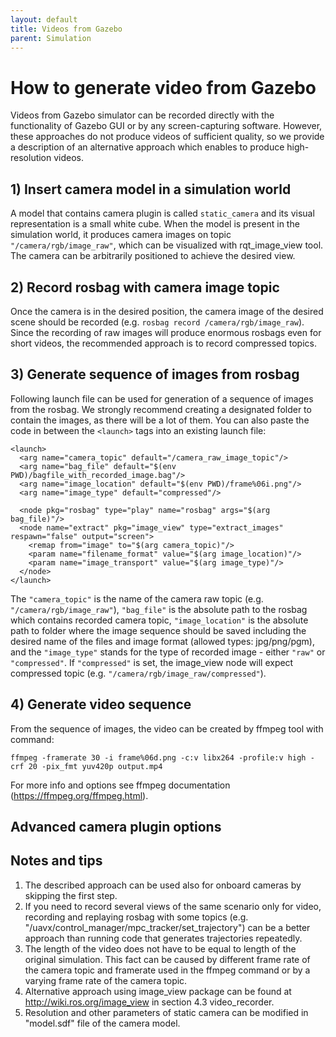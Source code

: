 ```yaml
---
layout: default
title: Videos from Gazebo
parent: Simulation
---
```


# How to generate video from Gazebo

Videos from Gazebo simulator can be recorded directly with the functionality of Gazebo GUI or by any screen-capturing software. However, these approaches do not produce videos of sufficient quality, so we provide a description of an alternative approach which enables to produce high-resolution videos. 

## 1) Insert camera model in a simulation world 
A model that contains camera plugin is called `static_camera` and its visual representation is a small white cube. When the model is present in the simulation world, it produces camera images on topic `"/camera/rgb/image_raw"`, which can be visualized with rqt_image_view tool. The camera can be arbitrarily positioned to achieve the desired view. 

## 2) Record rosbag with camera image topic 
Once the camera is in the desired position, the camera image of the desired scene should be recorded (e.g. `rosbag record /camera/rgb/image_raw`). Since the recording of raw images will produce enormous rosbags even for short videos, the recommended approach is to record compressed topics.
 
## 3) Generate sequence of images from rosbag 
Following launch file can be used for generation of a sequence of images from the rosbag. We strongly recommend creating a designated folder to contain the images, as there will be a lot of them. You can also paste the code in between the `<launch>` tags into an existing launch file:

```
<launch>
  <arg name="camera_topic" default="/camera_raw_image_topic"/>
  <arg name="bag_file" default="$(env PWD)/bagfile_with_recorded_image.bag"/>
  <arg name="image_location" default="$(env PWD)/frame%06i.png"/>
  <arg name="image_type" default="compressed"/>

  <node pkg="rosbag" type="play" name="rosbag" args="$(arg bag_file)"/>
  <node name="extract" pkg="image_view" type="extract_images" respawn="false" output="screen">
    <remap from="image" to="$(arg camera_topic)"/>
    <param name="filename_format" value="$(arg image_location)"/>
    <param name="image_transport" value="$(arg image_type)"/>
  </node>
</launch>
```

The `"camera_topic"` is the name of the camera raw topic (e.g. `"/camera/rgb/image_raw"`), `"bag_file"` is the absolute path to the rosbag which contains recorded camera topic, `"image_location"` is the absolute path to folder where the image sequence should be saved including the desired name of the files and image format (allowed types: jpg/png/pgm), and the `"image_type"` stands for the type of recorded image - either `"raw"` or `"compressed"`. If `"compressed"` is set, the image_view node will expect compressed topic (e.g. `"/camera/rgb/image_raw/compressed"`).   

## 4) Generate video sequence 
From the sequence of images, the video can be created by ffmpeg tool with command: 

`
ffmpeg -framerate 30 -i frame%06d.png -c:v libx264 -profile:v high -crf 20 -pix_fmt yuv420p output.mp4
`

For more info and options see ffmpeg documentation (https://ffmpeg.org/ffmpeg.html).

## Advanced camera plugin options

## Notes and tips
1) The described approach can be used also for onboard cameras by skipping the first step.
2) If you need to record several views of the same scenario only for video, recording and replaying rosbag with some topics (e.g. "/uavx/control_manager/mpc_tracker/set_trajectory") can be a better approach than running code that generates trajectories repeatedly.
3) The length of the video does not have to be equal to length of the original simulation. This fact can be caused by different frame rate of the camera topic and framerate used in the ffmpeg command or by a varying frame rate of the camera topic. 
4) Alternative approach using image_view package can be found at http://wiki.ros.org/image_view in section 4.3 video_recorder.
5) Resolution and other parameters of static camera can be modified in "model.sdf" file of the camera model.   
